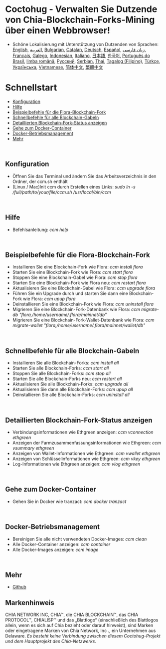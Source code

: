 # Coctohug - Verwalten Sie Dutzende von Chia-Blockchain-Forks-Mining über einen Webbrowser!
- Schöne Lokalisierung mit Unterstützung von Dutzenden von Sprachen: [English](./ccm_en.md), [العربية](./ccm_ar.md), [Bulgarian](./ccm_bg.md), [Catalan](./ccm_ca.md), [Deutsch](./ccm_de.md), [Español](./ccm_es.md), [زبان فارسی](./ccm_fa.md), [Français](./ccm_fr.md), [Galego](./ccm_gl.md), [Indonesian](./ccm_id.md), [Italiano](./ccm_it.md), [日本語](./ccm_ja.md), [한국어](./ccm_ko.md), [Português do Brasil](./ccm_pt.md), [limba română](./ccm_ro.md), [Русский](./ccm_ru.md), [Serbian](./ccm_sr.md), [Thai](./ccm_th.md), [Tagalog (Filipino)](./ccm_tl.md), [Türkçe](./ccm_tr.md), [Українська](./ccm_uk.md), [Vietnamese](./ccm_vi.md), [简体中文](./ccm_zh-CN.md), [繁體中文](./ccm_zh-TW.md)


# Schnellstart
  - [Konfiguration](#ccm-setup)
  - [Hilfe](#ccm-help)
  - [Beispielbefehle für die Flora-Blockchain-Fork](#ccm-sample)
  - [Schnellbefehle für alle Blockchain-Gabeln](#ccm-all)
  - [Detaillierten Blockchain-Fork-Status anzeigen](#ccm-view)
  - [Gehe zum Docker-Container](#ccm-docker)
  - [Docker-Betriebsmanagement](#ccm-docker-manage)
  - [Mehr](#ccm-more)
  

<p id="ccm-setup">&nbsp;</p>

## Konfiguration
- Öffnen Sie das Terminal und ändern Sie das Arbeitsverzeichnis in den Ordner, der ccm.sh enthält
- (Linux / Mac)Init ccm durch Erstellen eines Links: <i>sudo ln -s /full/path/to/your/file/ccm.sh /usr/local/bin/ccm</i>


<p id="ccm-help">&nbsp;</p>

## Hilfe
- Befehlsanleitung: <i>ccm help</i>


<p id="ccm-sample">&nbsp;</p>

## Beispielbefehle für die Flora-Blockchain-Fork
- Installieren Sie eine Blockchain-Fork wie Flora: <i>ccm install flora</i>
- Starten Sie eine Blockchain-Fork wie Flora: <i>ccm start flora</i>
- Stoppen Sie eine Blockchain-Gabel wie Flora: <i>ccm stop flora</i>
- Starten Sie eine Blockchain-Fork wie Flora neu: <i>ccm restart flora</i>
- Aktualisieren Sie eine Blockchain-Gabel wie Flora: <i>ccm upgrade flora</i>
- Führen Sie ein Upgrade durch und starten Sie dann eine Blockchain-Fork wie Flora: <i>ccm upup flora</i>
- Deinstallieren Sie eine Blockchain-Fork wie Flora: <i>ccm uninstall flora</i>
- Migrieren Sie eine Blockchain-Fork-Datenbank wie Flora: <i>ccm migrate-db "flora,/home/username/.flora/mainnet/db"</i>
- Migrieren Sie eine Blockchain-Fork-Wallet-Datenbank wie Flora: <i>ccm migrate-wallet "flora,/home/username/.flora/mainnet/wallet/db"</i>


<p id="ccm-all">&nbsp;</p>

## Schnellbefehle für alle Blockchain-Gabeln
- Installieren Sie alle Blockchain-Forks: <i>ccm install all</i>
- Starten Sie alle Blockchain-Forks: <i>ccm start all</i>
- Stoppen Sie alle Blockchain-Forks: <i>ccm stop all</i>
- Starten Sie alle Blockchain-Forks neu: <i>ccm restart all</i>
- Aktualisieren Sie alle Blockchain-Forks: <i>ccm upgrade all</i>
- Aktualisieren Sie dann alle Blockchain-Forks: <i>ccm upup all</i>
- Deinstallieren Sie alle Blockchain-Forks: <i>ccm uninstall all</i>


<p id="ccm-view">&nbsp;</p>

## Detaillierten Blockchain-Fork-Status anzeigen
- Verbindungsinformationen wie Ethgreen anzeigen: <i>ccm vconnection ethgreen</i>
- Anzeigen der Farmzusammenfassungsinformationen wie Ethgreen: <i>ccm vsummary ethgreen</i>
- Anzeigen von Wallet-Informationen wie Ethgreen: <i>ccm vwallet ethgreen</i>
- Anzeigen von Schlüsselinformationen wie Ethgreen: <i>ccm vkey ethgreen</i>
- Log-Informationen wie Ethgreen anzeigen: <i>ccm vlog ethgreen</i>


<p id="ccm-docker">&nbsp;</p>

## Gehe zum Docker-Container
- Gehen Sie in Docker wie tranzact: <i>ccm docker tranzact</i>


<p id="ccm-docker-manage">&nbsp;</p>

## Docker-Betriebsmanagement
- Bereinigen Sie alle nicht verwendeten Docker-Images: <i>ccm clean</i>
- Alle Docker-Container anzeigen: <i>ccm container</i>
- Alle Docker-Images anzeigen: <i>ccm image</i>


<p id="ccm-more">&nbsp;</p>

## Mehr
- [Github](https://github.com/raingggg/coctohug-manager)

## Markenhinweis
CHIA NETWORK INC, CHIA™, die CHIA BLOCKCHAIN™, das CHIA PROTOCOL™, CHIALISP™ und das „Blattlogo“ (einschließlich des Blattlogos allein, wenn es sich auf Chia bezieht oder darauf hinweist), sind Marken oder eingetragene Marken von Chia Network, Inc ., ein Unternehmen aus Delaware. *Es besteht keine Verbindung zwischen diesem Coctohug-Projekt und dem Hauptprojekt des Chia-Netzwerks.*
 
 
 
 
